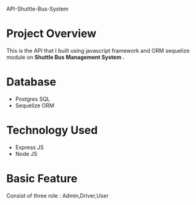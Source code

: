 API-Shuttle-Bus-System
<h1>Project Overview</h1>
<div>
    <p> This is the API that I built using javascript framework and ORM sequelize module on <b>Shuttle Bus Management System .</b>
</div>
<h1> Database </h1>
<ul>
   <li> Postgres SQL </li>
   <li> Sequelize ORM </li>
</ul>
<h1>Technology Used </h1>
<ul>
   <li> Express JS </li>
   <li> Node JS </li>
</ul>
<h1>Basic Feature</h1>
<div>
    <p> Consist of three role : Admin,Driver,User</p>
</div>
